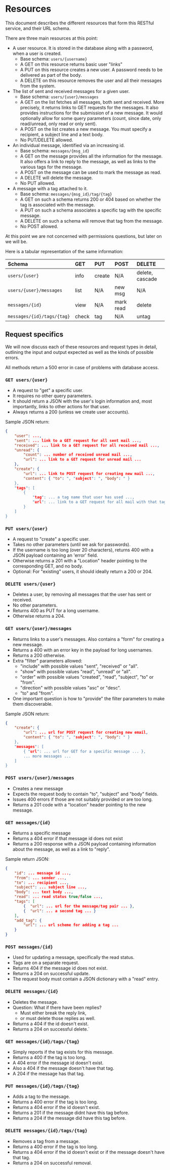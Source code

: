 # Resources

This document describes the different resources that form this RESTful service, and their URL schema.

There are three main resources at this point:

- A user resource. It is stored in the database along with a password, when a user is created.
    - Base schema: `users/{username}`
    - A GET on this resource returns basic user "links"
    - A PUT on this resource creates a new user. A password needs to be delivered as part of the body.
    - A DELETE on this resource removes the user and all their messages from the system.
- The list of sent and received messages for a given user.
    - Base schema: `users/{user}/messages`
    - A GET on the list fetches all messages, both sent and received. More precisely, it returns links to GET requests for the messages. It also provides instructions for the submission of a new message. It would optionally allow for some query parameters (count, since date, only read/unread, only read or only sent).
    - A POST on the list creates a new message. You must specify a recipient, a subject line and a text body.
    - No PUT/DELETE allowed.
- An individual message, identified via an increasing id.
    - Base schema: `messages/{msg_id}`
    - A GET on the message provides all the information for the message. It also offers a link to reply to the message, as well as links to the various tags for the message.
    - A POST on the message can be used to mark the message as read.
    - A DELETE will delete the message.
    - No PUT allowed.
- A message with a tag attached to it.
    - Base schema: `messages/{msg_id}/tag/{tag}`
    - A GET on such a schema returns 200 or 404 based on whether the tag is associated with the message.
    - A PUT on such a schema associates a specific tag with the specific message.
    - A DELETE on such a schema will remove that tag from the message.
    - No POST allowed.

At this point we are not concerned with permissions questions, but later on we will be.

Here is a tabular representation of the same information:

| Schema                     | GET   | PUT    | POST      | DELETE          |
| :-----------------------   | :---- | :--    | :-------- | :-------------- |
| `users/{user}`             | info  | create | N/A       | delete, cascade |
| `users/{user}/messages`    | list  | N/A    | new msg   | N/A             |
| `messages/{id}`            | view  | N/A    | mark read | delete          |
| `messages/{id}/tags/{tag}` | check | tag    | N/A       | untag           |

## Request specifics

We will now discuss each of these resources and request types in detail, outlining the input and output expected as well as the kinds of possible errors.

All methods return a 500 error in case of problems with database access.

### `GET users/{user}`

- A request to "get" a specific user.
- It requires no other query parameters.
- It should return a JSON with the user's login information and, most importantly, links to other actions for that user.
- Always returns a 200 (unless we create user accounts).

Sample JSON return:
```json
{
    "user": ...,
    "sent": ... link to a GET request for all sent mail ...,
    "received": ... link to a GET request for all received mail ...,
    "unread": {
        "count": ... number of received unread mail ...,
        "url": ... link to a GET request for unread mail ...
    },
    "create": {
        "url": ... link to POST request for creating new mail ...,
        "content": { "to": ", "subject": ", "body": " }
    },
    "tags": [
        {
            "tag": ... a tag name that user has used ...,
            "url": ... link to a GET request for all mail with that tag ...
        }
    ]
}
```

### `PUT users/{user}`

- A request to "create" a specific user.
- Takes no other parameters (until we ask for passwords).
- If the username is too long (over 20 characters), returns 400 with a JSON payload containing an 'error' field.
- Otherwise returns a 201 with a "Location" header pointing to the corresponding GET, and no body.
- Optional: For "existing" users, it should ideally return a 200 or 204.

### `DELETE users/{user}`

- Deletes a user, by removing all messages that the user has sent or received.
- No other parameters.
- Returns 400 as PUT for a long username.
- Otherwise returns a 204.

### `GET users/{user}/messages`

- Returns links to a user's messages. Also contains a "form" for creating a new message.
- Returns a 400 with an error key in the payload for long usernames.
- Returns a 200 otherwise.
- Extra "filter" parameters allowed:
    - "include" with possible values "sent", "received" or "all".
    - "show" with possible values "read", "unread" or "all".
    - "order" with possible values "created", "read", "subject", "to" or "from".
    - "direction" with possible values "asc" or "desc".
    - "to" and "from".
- One important question is how to "provide" the filter parameters to make them discoverable.

Sample JSON return:
```json
{
    "create": {
        "url": ... url for POST request for creating new email,
        "content": { "to": ", "subject": ", "body": " }
    },
    "messages": [
        { "url": ... url for GET for a specific message ... },
        ... more messages ...
    ]
}
```

### `POST users/{user}/messages`

- Creates a new message
- Expects the request body to contain "to", "subject" and "body" fields.
- Issues 400 errors if those are not suitably provided or are too long.
- Returns a 201 code with a "location" header pointing to the new message.

### `GET messages/{id}`

- Returns a specific message
- Returns a 404 error if that message id does not exist
- Returns a 200 response with a JSON payload containing information about the message, as well as a link to "reply".

Sample return JSON:
```json
{
    "id": ... message id ...,
    "from": ... sender ...,
    "to": ... recipient ...,
    "subject": ... subject line ...,
    "body": ... text body ...,
    "read": ... read status true/false ...,
    "tags": [
        {  "url": ... url for the message/tag pair ... },
        {  "url": ... a second tag ... }
    ],
    "add_tag": {
        "url": ... url scheme for adding a tag ...
    }
}
```

### `POST messages/{id}`

- Used for updating a message, specifically the read status.
- Tags are on a separate request.
- Returns 404 if the message id does not exist.
- Returns a 204 on successful update.
- The request body must contain a JSON dictionary with a "read" entry.

### `DELETE messages/{id}`

- Deletes the message.
- Question: What if there have been replies?
    - Must either break the reply link,
    - or must delete those replies as well.
- Returns a 404 if the id doesn't exist.
- Returns a 204 on successful delete.`

### `GET messages/{id}/tags/{tag}`

- Simply reports if the tag exists for this message.
- Returns a 400 if the tag is too long.
- A 404 error if the message id doesn't exist.
- Also a 404 if the message doesn't have that tag.
- A 204 if the message has that tag.

### `PUT messages/{id}/tags/{tag}`

- Adds a tag to the message.
- Returns a 400 error if the tag is too long.
- Returns a 404 error if the id doesn't exist.
- Returns a 201 if the message didnt have this tag before.
- Returns a 204 if the message did have this tag before.

### `DELETE messages/{id}/tags/{tag}`

- Removes a tag from a message.
- Returns a 400 error if the tag is too long.
- Returns a 404 error if the id doesn't exist or if the message doesn't have that tag.
- Returns a 204 on successful removal.
